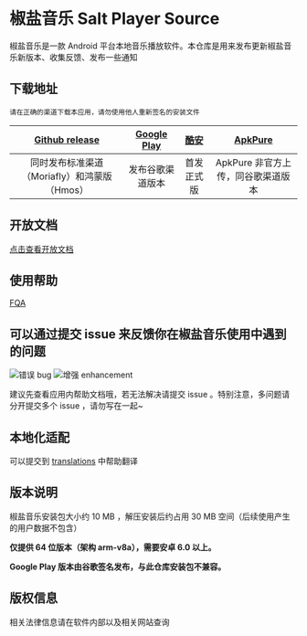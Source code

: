 # 椒盐音乐 Salt Player Source

椒盐音乐是一款 Android 平台本地音乐播放软件。本仓库是用来发布更新椒盐音乐新版本、收集反馈、发布一些通知

## 下载地址

`请在正确的渠道下载本应用，请勿使用他人重新签名的安装文件`

|  [Github release](https://github.com/Moriafly/SaltPlayerSource/releases)   | [Google Play](https://play.google.com/store/apps/details?id=com.salt.music)  | [酷安](https://www.coolapk.com/apk/284064) | [ApkPure](https://apkpure.com/p/com.salt.music) |
|:--:|:--:|:--:|:--:|
| 同时发布标准渠道（Moriafly）和鸿蒙版（Hmos） | 发布谷歌渠道版本 | 首发正式版 | ApkPure 非官方上传，同谷歌渠道版本 |

## 开放文档

[点击查看开放文档](open/open.md)

## 使用帮助

[FQA](https://moriafly.xyz/HiMoriafly/docs/salt-player/FQA)

## 可以通过提交 issue 来反馈你在椒盐音乐使用中遇到的问题

![错误 bug](https://img.shields.io/github/issues/Moriafly/SaltPlayerSource/错误%20bug?color=d73a4a&label=错误%20bug) ![增强 enhancement](https://img.shields.io/github/issues/Moriafly/SaltPlayerSource/增强%20enhancement?color=a2eeef&label=增强%20enhancement)

建议先查看应用内帮助文档哦，若无法解决请提交 issue 。特别注意，多问题请分开提交多个 issue ，请勿写在一起~

## 本地化适配

可以提交到 [translations](https://github.com/Moriafly/SaltPlayerSource/tree/main/translations) 中帮助翻译

## 版本说明

椒盐音乐安装包大小约 10 MB ，解压安装后约占用 30 MB 空间（后续使用产生的用户数据不包含）

**仅提供 64 位版本（架构 arm-v8a），需要安卓 6.0 以上。**

**Google Play 版本由谷歌签名发布，与此仓库安装包不兼容。**

## 版权信息

相关法律信息请在软件内部以及相关网站查询